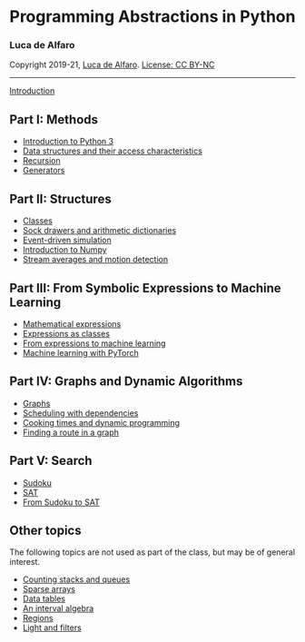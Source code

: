 # Programming Abstractions in Python
### Luca de Alfaro
Copyright 2019-21, [Luca de Alfaro](https://luca.dealfaro.com). [License: CC BY-NC](https://creativecommons.org/licenses/by-nc/4.0/)

-----

[Introduction](introduction.html)

## Part I: Methods

* [Introduction to Python 3](0_introduction_to_python_3.html)
* [Data structures and their access characteristics](1_1_data_structures.html)
* [Recursion](1_2_recursion.html)
* [Generators](1_3_generators.html)

## Part II: Structures

* [Classes](2_1_classes.html) 
* [Sock drawers and arithmetic dictionaries](2_2_sock_drawers.html)
* [Event-driven simulation](/2_3_event_driven_simulation.html)
* [Introduction to Numpy](/2_4_introduction_to_numpy.html)
* [Stream averages and motion detection](/2_5_stream_averages_and_motion_detection.html)

## Part III: From Symbolic Expressions to Machine Learning

* [Mathematical expressions]()
* [Expressions as classes]()
* [From expressions to machine learning]()
* [Machine learning with PyTorch]()

## Part IV: Graphs and Dynamic Algorithms

* [Graphs]()
* [Scheduling with dependencies]()
* [Cooking times and dynamic programming]()
* [Finding a route in a graph]()

## Part V: Search

* [Sudoku]()
* [SAT]()
* [From Sudoku to SAT]()

## Other topics

The following topics are not used as part of the class, but may be of general interest. 

* [Counting stacks and queues]()
* [Sparse arrays]()
* [Data tables]()
* [An interval algebra]()
* [Regions]()
* [Light and filters]()

